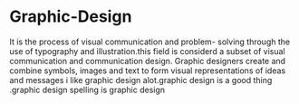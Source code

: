 # Graphic-Design
It is the process of visual communication and problem- solving through the use of typography and illustration.this field is considerd a subset of visual communication and communication design. 
Graphic designers create and combine symbols, images and text to form visual representations of ideas and messages
i like graphic design alot.graphic design is a good thing .graphic design spelling is graphic design
